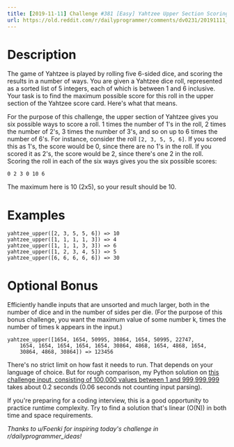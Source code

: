 ```yaml
---
title: [2019-11-11] Challenge #381 [Easy] Yahtzee Upper Section Scoring
url: https://old.reddit.com/r/dailyprogrammer/comments/dv0231/20191111_challenge_381_easy_yahtzee_upper_section/
---
```


# Description

The game of Yahtzee is played by rolling five 6-sided dice, and scoring the results in a number of ways. You are given a Yahtzee dice roll, represented as a sorted list of 5 integers, each of which is between 1 and 6 inclusive. Your task is to find the maximum possible score for this roll in the upper section of the Yahtzee score card. Here's what that means.

For the purpose of this challenge, the upper section of Yahtzee gives you six possible ways to score a roll. 1 times the number of 1's in the roll, 2 times the number of 2's, 3 times the number of 3's, and so on up to 6 times the number of 6's. For instance, consider the roll `[2, 3, 5, 5, 6]`. If you scored this as 1's, the score would be 0, since there are no 1's in the roll. If you scored it as 2's, the score would be 2, since there's one 2 in the roll. Scoring the roll in each of the six ways gives you the six possible scores:

    0 2 3 0 10 6

The maximum here is 10 (2x5), so your result should be 10.

# Examples

    yahtzee_upper([2, 3, 5, 5, 6]) => 10
    yahtzee_upper([1, 1, 1, 1, 3]) => 4
    yahtzee_upper([1, 1, 1, 3, 3]) => 6
    yahtzee_upper([1, 2, 3, 4, 5]) => 5
    yahtzee_upper([6, 6, 6, 6, 6]) => 30

# Optional Bonus

Efficiently handle inputs that are unsorted and much larger, both in the number of dice and in the number of sides per die. (For the purpose of this bonus challenge, you want the maximum value of some number k, times the number of times k appears in the input.)

    yahtzee_upper([1654, 1654, 50995, 30864, 1654, 50995, 22747,
        1654, 1654, 1654, 1654, 1654, 30864, 4868, 1654, 4868, 1654,
        30864, 4868, 30864]) => 123456

There's no strict limit on how fast it needs to run. That depends on your language of choice. But for rough comparison, my Python solution on [this challenge input, consisting of 100,000 values between 1 and 999,999,999](https://gist.githubusercontent.com/cosmologicon/beadf49c9fe50a5c2a07ab8d68093bd0/raw/fb5af1a744faf79d64e2a3bb10973e642dc6f7b0/yahtzee-upper-1.txt) takes about 0.2 seconds (0.06 seconds not counting input parsing).

If you're preparing for a coding interview, this is a good opportunity to practice runtime complexity. Try to find a solution that's linear (O(N)) in both time and space requirements.

*Thanks to u/Foenki for inspiring today's challenge in r/dailyprogrammer_ideas!*